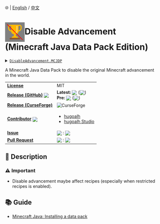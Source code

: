 🌐 | [English](./README.md) / [中文](./README-ZHHANT.md)

# <img align="center" src="./pack.svg" height="64px" />Disable Advancement (Minecraft Java Data Pack Edition)

<details>
  <summary><a href="https://github.com/hugoalh-studio/disable-advancement-mcjdp"><code>DisableAdvancement.MCJDP</code></a></summary>
  <img align="center" alt="GitHub Language Count" src="https://img.shields.io/github/languages/count/hugoalh-studio/disable-advancement-mcjdp?logo=github&logoColor=ffffff&style=flat-square" />
  <img align="center" alt="GitHub Top Langauge" src="https://img.shields.io/github/languages/top/hugoalh-studio/disable-advancement-mcjdp?logo=github&logoColor=ffffff&style=flat-square" />
  <img align="center" alt="GitHub Repo Size" src="https://img.shields.io/github/repo-size/hugoalh-studio/disable-advancement-mcjdp?logo=github&logoColor=ffffff&style=flat-square" />
  <img align="center" alt="GitHub Code Size" src="https://img.shields.io/github/languages/code-size/hugoalh-studio/disable-advancement-mcjdp?logo=github&logoColor=ffffff&style=flat-square" />
  <img align="center" alt="GitHub Watcher" src="https://img.shields.io/github/watchers/hugoalh-studio/disable-advancement-mcjdp?logo=github&logoColor=ffffff&style=flat-square" />
  <img align="center" alt="GitHub Star" src="https://img.shields.io/github/stars/hugoalh-studio/disable-advancement-mcjdp?logo=github&logoColor=ffffff&style=flat-square" />
  <img align="center" alt="GitHub Fork" src="https://img.shields.io/github/forks/hugoalh-studio/disable-advancement-mcjdp?logo=github&logoColor=ffffff&style=flat-square" />
</details>

A Minecraft Java Data Pack to disable the original Minecraft advancement in the world.

<table>
  <tr>
    <td><a href="./LICENSE.md"><b>License</b></a></td>
    <td>MIT</td>
  </tr>
  <tr>
    <td><a href="https://github.com/hugoalh-studio/disable-advancement-mcjdp/releases"><b>Release (GitHub)</b></a> <img align="center" src="https://img.shields.io/github/downloads/hugoalh-studio/disable-advancement-mcjdp/total?label=%20&style=flat-square" /></td>
    <td>
      <b>Latest:</b> <img align="center" src="https://img.shields.io/github/release/hugoalh-studio/disable-advancement-mcjdp?sort=semver&label=%20&style=flat-square" /> (<img align="center" src="https://img.shields.io/github/release-date/hugoalh-studio/disable-advancement-mcjdp?label=%20&style=flat-square" />)<br />
      <b>Pre:</b> <img align="center" src="https://img.shields.io/github/release/hugoalh-studio/disable-advancement-mcjdp?include_prereleases&sort=semver&label=%20&style=flat-square" /> (<img align="center" src="https://img.shields.io/github/release-date-pre/hugoalh-studio/disable-advancement-mcjdp?label=%20&style=flat-square" />)
    </td>
  </tr>
  <tr>
    <td><a href="https://www.curseforge.com/minecraft/customization/disable-advancement"><b>Release (CurseForge)</b></a></td>
    <td><img align="center" alt="CurseForge" src="https://img.shields.io/static/v1?style=flat-square&logo=curseforge&label=curseforge&message=%20&color=orange" /></td>
  </tr>
  <tr>
    <td><a href="https://github.com/hugoalh-studio/disable-advancement-mcjdp/graphs/contributors"><b>Contributor</b></a> <img align="center" src="https://img.shields.io/github/contributors/hugoalh-studio/disable-advancement-mcjdp?label=%20&style=flat-square" /></td>
    <td><ul>
        <li><a href="https://github.com/hugoalh">hugoalh</a></li>
        <li><a href="https://github.com/hugoalh-studio">hugoalh Studio</a></li>
    </ul></td>
  </tr>
  <tr>
    <td><a href="https://github.com/hugoalh-studio/disable-advancement-mcjdp/issues?q=is%3Aissue"><b>Issue</b></a></td>
    <td><img align="center" src="https://img.shields.io/github/issues-raw/hugoalh-studio/disable-advancement-mcjdp?label=%20&style=flat-square" /> : <img align="center" src="https://img.shields.io/github/issues-closed-raw/hugoalh-studio/disable-advancement-mcjdp?label=%20&style=flat-square" /></td>
  </tr>
  <tr>
    <td><a href="https://github.com/hugoalh-studio/disable-advancement-mcjdp/pulls?q=is%3Apr"><b>Pull Request</b></a></td>
    <td><img align="center" src="https://img.shields.io/github/issues-pr-raw/hugoalh-studio/disable-advancement-mcjdp?label=%20&style=flat-square" /> : <img align="center" src="https://img.shields.io/github/issues-pr-closed-raw/hugoalh-studio/disable-advancement-mcjdp?label=%20&style=flat-square" /></td>
  </tr>
</table>

## 📜 Description



### ⚠ Important

- Disable advancement maybe affect recipes (especially when restricted recipes is enabled).

## 📚 Guide

- [Minecraft Java: Installing a data pack](https://minecraft.gamepedia.com/Tutorials/Installing_a_data_pack)
